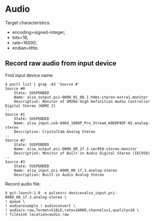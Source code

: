 # Audio

Target characteristics:
 * encoding=signed-integer;
 * bits=16;
 * rate=16000;
 * endian=little.

## Record raw audio from input device

Find input device name:
```shell
$ pactl list | grep -A3 'Source #'
Source #0
    State: SUSPENDED
    Name: alsa_output.pci-0000_01_00.1.hdmi-stereo-extra1.monitor
    Description: Monitor of GM204 High Definition Audio Controller Digital Stereo (HDMI 2)
--
Source #1
    State: SUSPENDED
    Name: alsa_input.usb-046d_1080P_Pro_Stream_A9EDF8DF-02.analog-stereo
    Description: CrystalCam Analog Stereo
--
Source #2
    State: SUSPENDED
    Name: alsa_output.pci-0000_00_1f.3.iec958-stereo.monitor
    Description: Monitor of Built-in Audio Digital Stereo (IEC958)
--
Source #3
    State: SUSPENDED
    Name: alsa_input.pci-0000_00_1f.3.analog-stereo
    Description: Built-in Audio Analog Stereo
```

Record audio file:
```shell
$ gst-launch-1.0 -e pulsesrc device=alsa_input.pci-0000_00_1f.3.analog-stereo \
! queue \
! audioresample ! audioconvert \
! audio/x-raw,format=S16LE,rate=16000,channels=1,quality=10 \
! filesink location=audio.raw
```
    